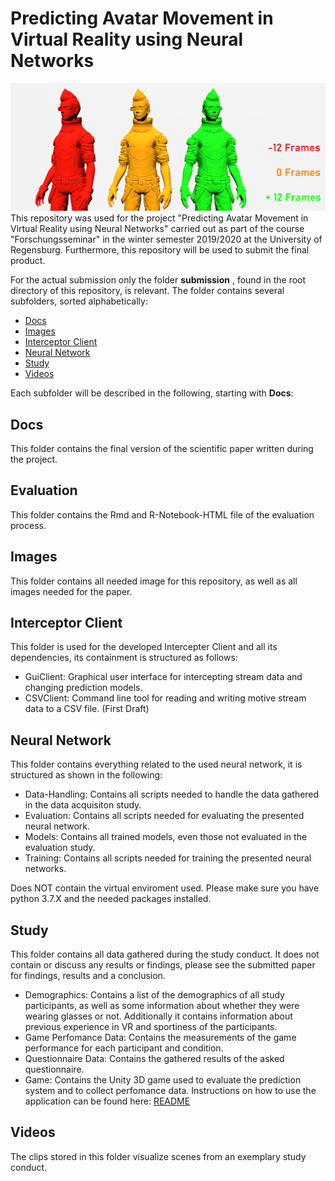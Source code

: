 # Predicting Avatar Movement in Virtual Reality using Neural Networks
![Starting Scene](https://github.com/Cele3x/research-seminar/blob/master/submission/Images/teaser.png)
This repository was used for the project "Predicting Avatar Movement in Virtual Reality using Neural Networks" carried out as part of the course "Forschungsseminar" in the winter semester 2019/2020 at the University of Regensburg. 
Furthermore, this repository will be used to submit the final product. 

For the actual submission only the folder __submission__ , found in the root directory of this repository, is relevant. The folder contains several subfolders, sorted alphabetically: 
- [Docs](https://github.com/Cele3x/research-seminar/tree/master/submission/Docs)
- [Images](https://github.com/Cele3x/research-seminar/tree/master/submission/Images)
- [Interceptor Client](https://github.com/Cele3x/research-seminar/tree/master/submission/Interceptor%20Client)
- [Neural Network](https://github.com/Cele3x/research-seminar/tree/master/submission/Neural%20Network)
- [Study](https://github.com/Cele3x/research-seminar/tree/master/submission/Study)
- [Videos](https://github.com/Cele3x/research-seminar/tree/master/submission/Videos)

Each subfolder will be described in the following, starting with __Docs__: 

## Docs 
This folder contains the final version of the scientific paper written during the project. 

## Evaluation
This folder contains the Rmd and R-Notebook-HTML file of the evaluation process.

## Images
This folder contains all needed image for this repository, as well as all images needed for the paper.

## Interceptor Client
This folder is used for the developed Intercepter Client and all its dependencies, its containment is structured as follows: 
- GuiClient: Graphical user interface for intercepting stream data and changing prediction models.
- CSVClient: Command line tool for reading and writing motive stream data to a CSV file. (First Draft)

## Neural Network
This folder contains everything related to the used neural network, it is structured as shown in the following: 
- Data-Handling: Contains all scripts needed to handle the data gathered in the data acquisiton study. 
- Evaluation: Contains all scripts needed for evaluating the presented neural network. 
- Models: Contains all trained models, even those not evaluated in the evaluation study. 
- Training: Contains all scripts needed for training the presented neural networks. 

Does NOT contain the virtual enviroment used. Please make sure you have python 3.7.X and the needed packages installed. 

## Study
This folder contains all data gathered during the study conduct. It does not contain or discuss any results or findings, please see the submitted paper for findings, results and a conclusion.
- Demographics: Contains a list of the demographics of all study participants, as well as some information about whether they were wearing glasses or not. Additionally it contains information about previous experience in VR and sportiness of the participants.
- Game Perfomance Data: Contains the measurements of the game performance for each participant and condition. 
- Questionnaire Data: Contains the gathered results of the asked questionnaire. 
- Game: Contains the Unity 3D game used to evaluate the prediction system and to collect perfomance data. Instructions on how to use the application can be found here: [README](https://github.com/Cele3x/research-seminar/blob/master/submission/Study/game/README.md)

## Videos
The clips stored in this folder visualize scenes from an exemplary study conduct.

